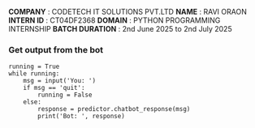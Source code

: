 **COMPANY** : CODETECH IT SOLUTIONS PVT.LTD
**NAME** : RAVI ORAON
**INTERN ID** : CT04DF2368
**DOMAIN** : PYTHON PROGRAMMING INTERNSHIP
**BATCH DURATION** : 2nd June 2025 to 2nd July 2025


### Get output from the bot
```
running = True
while running:
    msg = input('You: ')
    if msg == 'quit':
        running = False
    else:
        response = predictor.chatbot_response(msg)
        print('Bot: ', response)
```
